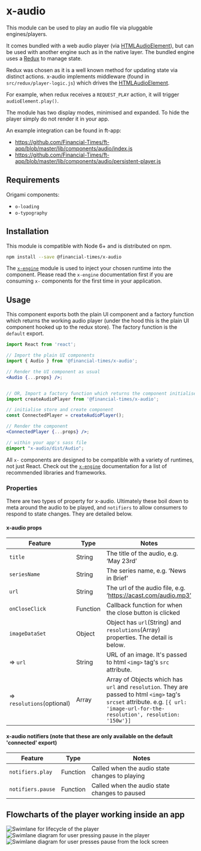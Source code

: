 # x-audio

This module can be used to play an audio file via pluggable engines/players.

It comes bundled with a web audio player (via [HTMLAudioElement](https://developer.mozilla.org/en-US/docs/Web/API/HTMLAudioElement)), but can be used with another engine such as in the native layer. The bundled engine uses a [Redux](https://redux.js.org/) to manage state.

Redux was chosen as it is a well known method for updating state via distinct actions. x-audio implements middleware (found in `src/redux/player-logic.js`) which drives the [HTMLAudioElement](https://developer.mozilla.org/en-US/docs/Web/API/HTMLAudioElement). 

For example, when redux receives a `REQUEST_PLAY` action, it will trigger `audioElement.play()`.

The module has two display modes, minimised and expanded. To hide the player simply do not render it in your app.

An example integration can be found in ft-app: 
* https://github.com/Financial-Times/ft-app/blob/master/lib/components/audio/index.js
* https://github.com/Financial-Times/ft-app/blob/master/lib/components/audio/persistent-player.js

## Requirements

Origami components:
* `o-loading`
* `o-typography`

## Installation

This module is compatible with Node 6+ and is distributed on npm.

```bash
npm install --save @financial-times/x-audio
```

The [`x-engine`][engine] module is used to inject your chosen runtime into the component. Please read the `x-engine` documentation first if you are consuming `x-` components for the first time in your application.

[engine]: https://github.com/Financial-Times/x-dash/tree/master/packages/x-engine


## Usage


This component exports both the plain UI component and a factory function which returns the working audio player (under the hood this is the plain UI component hooked up to the redux store). The factory function is the `default` export.

```jsx
import React from 'react';

// Import the plain UI components
import { Audio } from '@financial-times/x-audio';

// Render the UI component as usual
<Audio {...props} />;


// OR, Import a factory function which returns the component initialised with a Redux store
import createAudioPlayer from '@financial-times/x-audio';

// initialise store and create component
const ConnectedPlayer = createAudioPlayer();

// Render the component
<ConnectedPlayer {...props} />;
```

```scss
// within your app's sass file
@import "x-audio/dist/Audio";
```

All `x-` components are designed to be compatible with a variety of runtimes, not just React. Check out the [`x-engine`][engine] documentation for a list of recommended libraries and frameworks.

[jsx-wtf]: https://jasonformat.com/wtf-is-jsx/

### Properties

There are two types of property for x-audio. Ultimately these boil down to meta around the audio to be played, and `notifiers` to allow consumers to respond to state changes. They are detailed below.

#### x-audio props

Feature          | Type   | Notes
-----------------|--------|----------------------------
`title`  | String | The title of the audio, e.g. ‘May 23rd’
`seriesName`  | String | The series name, e.g. ‘News in Brief’
`url` | String | The url of the audio file, e.g. ‘https://acast.com/audio.mp3’
`onCloseClick`  | Function | Callback function for when the close button is clicked
`imageDataSet` | Object | Object has `url`(String) and `resolutions`(Array) properties. The detail is below.
=> `url` | String | URL of an image. It's passed to html `<img>` tag's `src` attribute.
=> `resolutions`(optional) | Array | Array of Objects which has `url` and `resolution`. They are passed to html `<img>` tag's `srcset` attribute. e.g. `[{ url: 'image-url-for-the-resolution', resolution: '150w'}]`

#### x-audio notifiers (note that these are only available on the default 'connected' export)

Feature          | Type   | Notes
-----------------|--------|----------------------------
`notifiers.play`  | Function | Called when the audio state changes to playing
`notifiers.pause`  | Function | Called when the audio state changes to paused

## Flowcharts of the player working inside an app

<img src="https://static.swimlanes.io/34376b01d50586ebe6b6c9c967c116d4.png" alt="Swimlane for lifecycle of the player" />


<img src="https://static.swimlanes.io/44da5fea1037dd9bc2992d513ced821e.png" alt="Swimlane diagram for user pressing pause in the player" />


<img src="https://static.swimlanes.io/21aa593db2ccfe8d4a43fd41c74906dc.png" alt="Swimlane diagram for user presses pause from the lock screen" />
